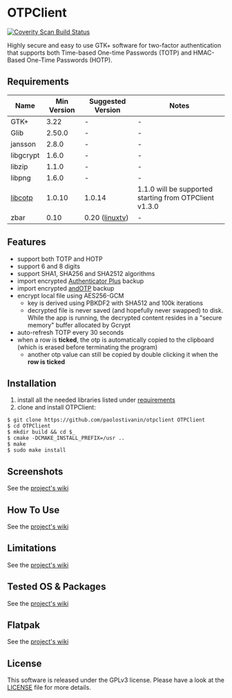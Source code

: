 # OTPClient
<a href="https://scan.coverity.com/projects/paolostivanin-otpclient">
  <img alt="Coverity Scan Build Status"
       src="https://scan.coverity.com/projects/12749/badge.svg"/>
</a>

Highly secure and easy to use GTK+ software for two-factor authentication that supports both Time-based One-time Passwords (TOTP) and HMAC-Based One-Time Passwords (HOTP).

## Requirements
|Name|Min Version|Suggested Version|Notes|
|----|-----------|-----------------|-----|
|GTK+|3.22|-|-|
|Glib|2.50.0|-|-|
|jansson|2.8.0|-|-|
|libgcrypt|1.6.0|-|-|
|libzip|1.1.0|-|-|
|libpng|1.6.0|-|-|
|[libcotp](https://github.com/paolostivanin/libcotp)|1.0.10|1.0.14|1.1.0 will be supported starting from OTPClient v1.3.0|
|zbar|0.10|0.20 ([linuxtv](https://linuxtv.org/downloads/zbar/))|-|

## Features
- support both TOTP and HOTP
- support 6 and 8 digits
- support SHA1, SHA256 and SHA2512 algorithms
- import encrypted [Authenticator Plus](https://www.authenticatorplus.com/) backup
- import encrypted [andOTP](https://github.com/flocke/andOTP) backup
- encrypt local file using AES256-GCM
  - key is derived using PBKDF2 with SHA512 and 100k iterations
  - decrypted file is never saved (and hopefully never swapped) to disk. While the app is running, the decrypted content resides in a "secure memory" buffer allocated by Gcrypt 
- auto-refresh TOTP every 30 seconds
- when a row is **ticked**, the otp is automatically copied to the clipboard (which is erased before terminating the program)
  - another otp value can still be copied by double clicking it when the **row is ticked**

## Installation
1. install all the needed libraries listed under [requirements](#requirements)
2. clone and install OTPClient:
```
$ git clone https://github.com/paolostivanin/otpclient OTPClient
$ cd OTPClient
$ mkdir build && cd $_
$ cmake -DCMAKE_INSTALL_PREFIX=/usr ..
$ make
$ sudo make install
```

## Screenshots
See the [project's wiki](https://github.com/paolostivanin/OTPClient/wiki)

## How To Use
See the [project's wiki](https://github.com/paolostivanin/OTPClient/wiki)

## Limitations
See the [project's wiki](https://github.com/paolostivanin/OTPClient/wiki)

## Tested OS & Packages
See the [project's wiki](https://github.com/paolostivanin/OTPClient/wiki)

## Flatpak
See the [project's wiki](https://github.com/paolostivanin/OTPClient/wiki)

## License
This software is released under the GPLv3 license. Please have a look at the [LICENSE](LICENSE) file for more details.
 
